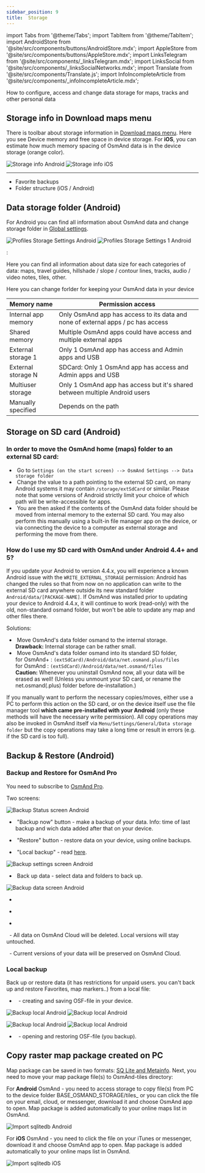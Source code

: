 ```yaml
---
sidebar_position: 9
title:  Storage
---
```


import Tabs from '@theme/Tabs';
import TabItem from '@theme/TabItem';
import AndroidStore from '@site/src/components/buttons/AndroidStore.mdx';
import AppleStore from '@site/src/components/buttons/AppleStore.mdx';
import LinksTelegram from '@site/src/components/_linksTelegram.mdx';
import LinksSocial from '@site/src/components/_linksSocialNetworks.mdx';
import Translate from '@site/src/components/Translate.js';
import InfoIncompleteArticle from '@site/src/components/_infoIncompleteArticle.mdx';

<InfoIncompleteArticle/>

How to configure, access and change data storage for maps, tracks and other personal data

## Storage info in Download maps menu

There is toolbar about storage information in [Download maps menu](../personal/maps#download-maps-maps). Here you see Device memory and free space in device storage. 
For **iOS**, you can estimate how much memory spacing of OsmAnd data is in the device storage (orange color).

<Translate android="true" ids="android_button_seq"/> <Translate android="true" ids="shared_string_menu,welmode_download_maps,download_tab_downloads"/>

<p> </p>

<Translate ios="true" ids="ios_button_seq"/> <Translate ios="true" ids="menu,res_mapsres"/>

<p> </p>

![Storage info Android](@site/static/img/personal/maps/maps_menu_local_vector_android.png) ![Storage info iOS](@site/static/img/personal/maps/maps_menu_local_vector_ios.png)

___________________________

- Favorite backups
- Folder structure (iOS / Android)


## Data storage folder (Android)

For Android you can find all information about OsmAnd data and change storage folder in [Global settings](../personal/global-settings#data-storage-folder-android).

<Translate android="true" ids="android_button_seq"/> <Translate android="true" ids="shared_string_menu,shared_string_settings,osmand_settings,application_dir"/>

<p> </p>

![Profiles Storage Settings Android](@site/static/img/personal/profiles/general_settings_storage_android.png) ![Profiles Storage Settings 1 Android](@site/static/img/personal/profiles/general_settings_storage_1_android.png)

**<Translate android="true" ids="shared_string_osmand_usage"/>**:

Here you can find all information about data size for each categories of data: maps, travel guides, hillshade / slope / contour lines, tracks, audio / video notes, tiles, other.

**<Translate android="true" ids="change_data_storage_folder"/>**

Here you can change forlder for keeping your OsmAnd data in your device

Memory name | Permission access
|-----------|------------------|
| Internal app memory | Only OsmAnd app has access to its data and none of external apps / pc has access| 
| Shared memory | Multiple OsmAnd apps could have access and multiple external apps |
| External storage 1 | Only 1 OsmAnd app has access and Admin apps and USB |
| External storage N | SDCard: Only 1 OsmAnd app has access and Admin apps and USB |
| Multiuser storage | Only 1 OsmAnd app has access but it's shared between multiple Android users |
| Manually specified | Depends on the path |


## Storage on SD card (Android)

### In order to move the OsmAnd home (maps) folder to an external SD card:

-   &nbsp;Go to `Settings (on the start screen) --> OsmAnd Settings --> Data
    storage folder`
-   &nbsp;Change the value to a path pointing to the external SD card, on many
    Android systems it may contain `/storage/extSdCard` or similar.
    Please note that some versions of Android strictly limit your choice
    of which path will be write-accessible for apps.
-   &nbsp;You are then asked if the contents of the OsmAnd data folder should be moved from
    internal memory to the external SD card.
    You may also perform this manually using a built-in file manager app on the device, or via
    connecting the device to a computer as external storage and performing the move from there.

### How do I use my SD card with OsmAnd under Android 4.4+ and 5?

If you update your Android to version 4.4.x, you will experience a known
Android issue with the `WRITE_EXTERNAL_STORAGE` permission: Android has
changed the rules so that from now on no application can write to the
external SD card anywhere outside its new standard folder
`Android/data/[PACKAGE-NAME]`. If OsmAnd was installed prior to updating
your device to Android 4.4.x, it will continue to work (read-only) with
the old, non-standard osmand folder, but won't be able to update any map
and other files there.

Solutions:

-   &nbsp;Move OsmAnd's data folder osmand to the internal storage. \
     **Drawback:** Internal storage can be rather small.
-   &nbsp;Move OsmAnd's data folder osmand into its standard SD folder, \
    for OsmAnd+ : `(extSdCard)/Android/data/net.osmand.plus/files` \
    for OsmAnd : `(extSdCard)/Android/data/net.osmand/files` \
     **Caution:** Whenever you uninstall OsmAnd now, all your data will
    be erased as well! (Unless you unmount your SD card, or rename the
    net.osmand(.plus) folder before de-installation.)

If you manually want to perform the necessary copies/moves, either use a
PC to perform this action on the SD card, or on the device itself use
the file manager tool **which came pre-installed with your Android**
(only these methods will have the necessary write permission). All copy operations
may also be invoked in OsmAnd itself via `Menu/Settings/General/Data
storage folder` but the copy operations may take a long time or result in
errors (e.g. if the SD card is too full).


## Backup & Restore (Android)

### Backup and Restore for OsmAnd Pro

You need to subscribe to [OsmAnd Pro](../purchases/android#free-and-paid-features).

<Translate android="true" ids="android_button_seq"/> <Translate android="true" ids="shared_string_menu,shared_string_settings,backup_and_restore"/>

<p> </p>

Two screens:

**<Translate android="true" ids="shared_string_status"/>**

![Backup Status screen Android](@site/static/img/personal/backup/backup_status_screen_android.png)

- &nbsp;"Backup now" button - make a backup of your data. Info: time of last backup and wich data added after that on your device.

- &nbsp;"Restore" button - restore data on your device, using online backups.

- &nbsp;"Local backup" - read [here](../personal/storage#local-backup).

**<Translate android="true" ids="shared_string_settings"/>**

![Backup settings screen Android](@site/static/img/personal/backup/backup_settings_screen_android.png)

- &nbsp;Back up data - select data and folders to back up.

![Backup data screen Android](@site/static/img/personal/backup/backup_data_screen_android.png)

- &nbsp;<Translate android="true" ids="backup_version_history"/>

<Translate android="true" ids="backup_storage_taken"/>

- &nbsp;<Translate android="true" ids="login_account"/>

- &nbsp;<Translate android="true" ids="backup_danger_zone"/>

&nbsp;<Translate android="true" ids="backup_delete_all_data"/> - All data on OsmAnd Cloud will be deleted. Local versions will stay untouched.

&nbsp;<Translate android="true" ids="backup_delete_old_data"/> - Current versions of your data will be preserved on OsmAnd Cloud.


### Local backup

Back up or restore data (it has restrictions for unpaid users. you can't back up and restore Favorites, map markers..) from a local file:

<Translate android="true" ids="android_button_seq"/> <Translate android="true" ids="shared_string_menu,shared_string_settings,backup_and_restore,local_backup"/>

<p> </p>

- &nbsp;<Translate android="true" ids="backup_into_file"/> - creating and saving OSF-file in your device.

![Backup local Android](@site/static/img/personal/backup/backup_local_android.png) ![Backup local Android](@site/static/img/personal/backup/backup_local_1_android.png)

![Backup local Android](@site/static/img/personal/backup/backup_local_2_android.png) ![Backup local Android](@site/static/img/personal/backup/backup_local_3_android.png)

- &nbsp;<Translate android="true" ids="restore_from_file"/> - opening and restoring OSF-file (you backup).


## Copy raster map package created on PC 

Map package can be saved in two formats: [SQ Lite and Metainfo](../map/raster-maps#sqlite-vs-metainfo-sources).
Next, you need to move your map package file(s) to OsmAnd-tiles directory:

For **Android** OsmAnd - you need to access storage to copy file(s) from PC to the device folder BASE_OSMAND_STORAGE/tiles_ or you can click the file on your email, cloud, or messenger, download it and choose OsmAnd app to open. Map package is added automatically to your online maps list in OsmAnd.

![Import sqlitedb Android](@site/static/img/plugins/online-maps/import-sqlitedb-android.png)

For **iOS** OsmAnd - you need to click the file on your iTunes or messenger, download it and choose OsmAnd app to open. Map package is added automatically to your online maps list in OsmAnd.

![Import sqlitedb iOS](@site/static/img/plugins/online-maps/import-sqlitedb-ios.png)

